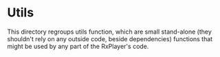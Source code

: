# Utils

This directory regroups utils function, which are small stand-alone (they
shouldn't rely on any outside code, beside dependencies) functions that might be
used by any part of the RxPlayer's code.
